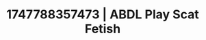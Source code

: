 ---
categories:
- Erotic photography
- Close contact
- Mindful kink
- Lustful close-up
- Hands behind back
image: /assets/images/1747788357473.jpg
layout: post
seo:
  description: Featured content with high-quality ABDL Play, Scat Fetish. HD images
    available.
  keywords: ABDL Play, Scat Fetish
  og_image: /assets/images/1747788357473.jpg
  schema_type: VisualArtwork
tags:
- '#1747788357473'
- Scat Fetish
- ABDL Play
title: 1747788357473 | ABDL Play Scat Fetish
---